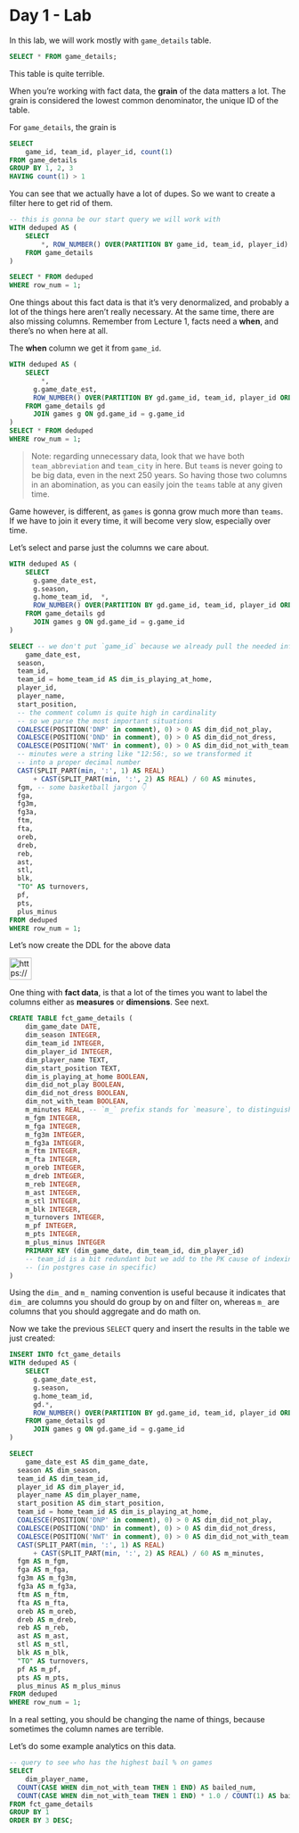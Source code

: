 # Day 1 - Lab

In this lab, we will work mostly with `game_details` table.

```sql
SELECT * FROM game_details;
```

This table is quite terrible.

When you’re working with fact data, the **grain** of the data matters a lot. The grain is considered the lowest common denominator, the unique ID of the table.

For `game_details`, the grain is

```sql
SELECT
    game_id, team_id, player_id, count(1)
FROM game_details
GROUP BY 1, 2, 3
HAVING count(1) > 1
```

You can see that we actually have a lot of dupes. So we want to create a filter here to get rid of them.

```sql
-- this is gonna be our start query we will work with
WITH deduped AS (
    SELECT
        *, ROW_NUMBER() OVER(PARTITION BY game_id, team_id, player_id) AS row_num
    FROM game_details
)

SELECT * FROM deduped
WHERE row_num = 1;
```

One things about this fact data is that it’s very denormalized, and probably a lot of the things here aren’t really necessary. At the same time, there are also missing columns. Remember from Lecture 1, facts need a **when**, and there’s no when here at all.

The **when** column we get it from `game_id`.

```sql
WITH deduped AS (
    SELECT
        *,
      g.game_date_est,
      ROW_NUMBER() OVER(PARTITION BY gd.game_id, team_id, player_id ORDER BY g.game_date_est) AS row_num
    FROM game_details gd
      JOIN games g ON gd.game_id = g.game_id
)
SELECT * FROM deduped
WHERE row_num = 1;
```

> Note: regarding unnecessary data, look that we have both `team_abbreviation` and `team_city` in here. But `team`s is never going to be big data, even in the next 250 years. So having those two columns in an abomination, as you can easily join the `teams` table at any given time.
>

Game however, is different, as `games` is gonna grow much more than `teams`. If we have to join it every time, it will become very slow, especially over time.

Let’s select and parse just the columns we care about.

```sql
WITH deduped AS (
    SELECT
      g.game_date_est,
      g.season,
      g.home_team_id,  *,
      ROW_NUMBER() OVER(PARTITION BY gd.game_id, team_id, player_id ORDER BY g.game_date_est) AS row_num
    FROM game_details gd
      JOIN games g ON gd.game_id = g.game_id
)

SELECT -- we don't put `game_id` because we already pull the needed info from `games`
    game_date_est,
  season,
  team_id,
  team_id = home_team_id AS dim_is_playing_at_home,
  player_id,
  player_name,
  start_position,
  -- the comment column is quite high in cardinality
  -- so we parse the most important situations
  COALESCE(POSITION('DNP' in comment), 0) > 0 AS dim_did_not_play,
  COALESCE(POSITION('DND' in comment), 0) > 0 AS dim_did_not_dress,
  COALESCE(POSITION('NWT' in comment), 0) > 0 AS dim_did_not_with_team,
  -- minutes were a string like "12:56:, so we transformed it
  -- into a proper decimal number
  CAST(SPLIT_PART(min, ':', 1) AS REAL)
      + CAST(SPLIT_PART(min, ':', 2) AS REAL) / 60 AS minutes,
  fgm, -- some basketball jargon 👇
  fga,
  fg3m,
  fg3a,
  ftm,
  fta,
  oreb,
  dreb,
  reb,
  ast,
  stl,
  blk,
  "TO" AS turnovers,
  pf,
  pts,
  plus_minus
FROM deduped
WHERE row_num = 1;
```

Let’s now create the DDL for the above data

<aside>
<img src="https://www.notion.so/icons/light-bulb_blue.svg" alt="https://www.notion.so/icons/light-bulb_blue.svg" width="40px" />

One thing with **fact data**, is that a lot of the times you want to label the columns either as **measures** or **dimensions**. See next.

</aside>

```sql
CREATE TABLE fct_game_details (
    dim_game_date DATE,
    dim_season INTEGER,
    dim_team_id INTEGER,
    dim_player_id INTEGER,
    dim_player_name TEXT,
    dim_start_position TEXT,
    dim_is_playing_at_home BOOLEAN,
    dim_did_not_play BOOLEAN,
    dim_did_not_dress BOOLEAN,
    dim_not_with_team BOOLEAN,
    m_minutes REAL, -- `m_` prefix stands for `measure`, to distinguish from `dim_`
    m_fgm INTEGER,
    m_fga INTEGER,
    m_fg3m INTEGER,
    m_fg3a INTEGER,
    m_ftm INTEGER,
    m_fta INTEGER,
    m_oreb INTEGER,
    m_dreb INTEGER,
    m_reb INTEGER,
    m_ast INTEGER,
    m_stl INTEGER,
    m_blk INTEGER,
    m_turnovers INTEGER,
    m_pf INTEGER,
    m_pts INTEGER,
    m_plus_minus INTEGER
    PRIMARY KEY (dim_game_date, dim_team_id, dim_player_id)
    -- team_id is a bit redundant but we add to the PK cause of indexing reasons
    -- (in postgres case in specific)
)
```

Using the `dim_` and `m_` naming convention is useful because it indicates that `dim_` are columns you should do group by on and filter on, whereas `m_` are columns that you should aggregate and do math on.

Now we take the previous `SELECT` query and insert the results in the table we just created:

```sql
INSERT INTO fct_game_details
WITH deduped AS (
    SELECT
      g.game_date_est,
      g.season,
      g.home_team_id,
      gd.*,
      ROW_NUMBER() OVER(PARTITION BY gd.game_id, team_id, player_id ORDER BY g.game_date_est) AS row_num
    FROM game_details gd
      JOIN games g ON gd.game_id = g.game_id
)

SELECT
    game_date_est AS dim_game_date,
  season AS dim_season,
  team_id AS dim_team_id,
  player_id AS dim_player_id,
  player_name AS dim_player_name,
  start_position AS dim_start_position,
  team_id = home_team_id AS dim_is_playing_at_home,
  COALESCE(POSITION('DNP' in comment), 0) > 0 AS dim_did_not_play,
  COALESCE(POSITION('DND' in comment), 0) > 0 AS dim_did_not_dress,
  COALESCE(POSITION('NWT' in comment), 0) > 0 AS dim_did_not_with_team,
  CAST(SPLIT_PART(min, ':', 1) AS REAL)
      + CAST(SPLIT_PART(min, ':', 2) AS REAL) / 60 AS m_minutes,
  fgm AS m_fgm,
  fga AS m_fga,
  fg3m AS m_fg3m,
  fg3a AS m_fg3a,
  ftm AS m_ftm,
  fta AS m_fta,
  oreb AS m_oreb,
  dreb AS m_dreb,
  reb AS m_reb,
  ast AS m_ast,
  stl AS m_stl,
  blk AS m_blk,
  "TO" AS turnovers,
  pf AS m_pf,
  pts AS m_pts,
  plus_minus AS m_plus_minus
FROM deduped
WHERE row_num = 1;
```

In a real setting, you should be changing the name of things, because sometimes the column names are terrible.

Let’s do some example analytics on this data.

```sql
-- query to see who has the highest bail % on games
SELECT
    dim_player_name,
  COUNT(CASE WHEN dim_not_with_team THEN 1 END) AS bailed_num,
  COUNT(CASE WHEN dim_not_with_team THEN 1 END) * 1.0 / COUNT(1) AS bailed_pct
FROM fct_game_details
GROUP BY 1
ORDER BY 3 DESC;
```
